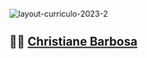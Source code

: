 ![layout-curriculo-2023-2](https://github.com/christianebs/curriculo/assets/108686840/98ce4f7c-fb8c-4156-91be-982169129dd5)

## 👩‍💻 [Christiane Barbosa](https://christianebs.github.io/curriculo/)